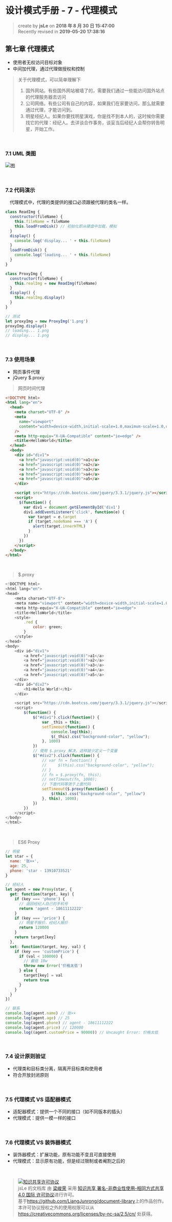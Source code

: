 # 设计模式手册 - 7 - 代理模式

> create by **jsLe** on **2018 年 8 月 30 日 15:47:00**  
> Recently revised in **2019-05-20 17:38:16**

## 第七章 代理模式

- 使用者无权访问目标对象
- 中间加代理，通过代理做授权和控制

> 关于代理模式，可以简单理解下
>
> 1. 国外网站。有些国外网站被墙了的，需要我们通过一些能访问国外站点的代理服务器去访问
> 2. 公司网络。有些公司有自己的内容，如果我们在家要访问，那么就需要通过代理，才能访问到。
> 3. 明星经纪人。如果你要找明星演戏，你是找不到本人的，这时候你需要找它的代理：经纪人。去详谈合作事务，谈妥当后经纪人会帮你转告明星，开始工作。

<br>

### 7.1 UML 类图

![图](../../public-repertory/img/js-design-pattern-chapter7-1.png)

<br>

### 7.2 代码演示

&emsp;代理模式中，代理的类提供的接口必须跟被代理的类名一样。

```js
class ReadImg {
  constructor(fileName) {
    this.fileName = fileName
    this.loadFromDisk() // 初始化即从硬盘中加载，模拟
  }
  display() {
    console.log('display... ' + this.fileName)
  }
  loadFromDisk() {
    console.log('loading... ' + this.fileName)
  }
}

class ProxyImg {
  constructor(fileName) {
    this.realImg = new ReadImg(fileName)
  }
  display() {
    this.realImg.display()
  }
}

// 测试
let proxyImg = new ProxyImg('1.png')
proxyImg.display()
// loading... 1.png
// display... 1.png
```

<br>

### 7.3 使用场景

- 网页事件代理
- jQuery \$.proxy

> 网页时间代理

```html
<!DOCTYPE html>
<html lang="en">
  <head>
    <meta charset="UTF-8" />
    <meta
      name="viewport"
      content="width=device-width,initial-scale=1.0,maximum-scale=1.0,user-scalable=no"
    />
    <meta http-equiv="X-UA-Compatible" content="ie=edge" />
    <title>HelloWorld</title>
  </head>
  <body>
    <div id="div1">
      <a href="javascript:void(0)">a1</a>
      <a href="javascript:void(0)">a2</a>
      <a href="javascript:void(0)">a3</a>
      <a href="javascript:void(0)">a4</a>
      <a href="javascript:void(0)">a5</a>
    </div>

    <script src="https://cdn.bootcss.com/jquery/3.3.1/jquery.js"></script>
    <script>
      $(function() {
        var div1 = document.getElementById('div1')
        div1.addEventListener('click', function(e) {
          var target = e.target
          if (target.nodeName === 'A') {
            alert(target.innerHTML)
          }
        })
      })
    </script>
  </body>
</html>
```

<br>

> \$.proxy

```js
<!DOCTYPE html>
<html lang="en">
<head>
    <meta charset="UTF-8">
    <meta name="viewport" content="width=device-width,initial-scale=1.0,maximum-scale=1.0,user-scalable=no">
    <meta http-equiv="X-UA-Compatible" content="ie=edge">
    <title>HelloWorld</title>
    <style>
        .red {
            color: green;
        }
    </style>
</head>
<body>
    <div id="div1">
        <a href="javascript:void(0)">a1</a>
        <a href="javascript:void(0)">a2</a>
        <a href="javascript:void(0)">a3</a>
        <a href="javascript:void(0)">a4</a>
        <a href="javascript:void(0)">a5</a>
    </div>
    <div id="div2">
        <h1>Hello World!</h1>
    </div>

    <script src="https://cdn.bootcss.com/jquery/3.3.1/jquery.js"></script>
    <script>
        $(function() {
            $("#div1").click(function() {
                var _this = this;
                setTimeout(function() {
                    console.log(this);
                    $(_this).css("background-color", "yellow");
                }, 1000)
            })
            // 使用 $.proxy 解决，这样就少定义一个变量
            $("#div2").click(function() {
                // var fn = function() {
                //     $(this).css("background-color", "yellow");
                // }
                // fn = $.proxy(fn, this);
                // setTimeout(fn, 1000);
                // 下面代码等效于上面代码
                setTimeout($.proxy(function() {
                    $(this).css("background-color", "yellow")
                }, this), 1000);
            })
        })
    </script>
</body>
</html>
```

<br>

> ES6 Proxy

```js
// 明星
let star = {
  name: '张××',
  age: 25,
  phone: 'star - 13910733521'
}

// 经纪人
let agent = new Proxy(star, {
  get: function(target, key) {
    if (key === 'phone') {
      // 返回经纪人自己的手机号
      return 'agent - 18611112222'
    }
    if (key === 'price') {
      // 明星不报价，经纪人报价
      return 120000
    }
    return target[key]
  },
  set: function(target, key, val) {
    if (key === 'customPrice') {
      if (val < 100000) {
        // 最低 10w
        throw new Error('价格太低')
      } else {
        target[key] = val
        return true
      }
    }
  }
})

// 联系
console.log(agent.name) // 张××
console.log(agent.age) // 25
console.log(agent.phone) // agent - 18611112222
console.log(agent.price) // 120000
console.log((agent.customPrice = 90000)) // Uncaught Error: 价格太低
```

<br>

### 7.4 设计原则验证

- 代理类和目标类分离，隔离开目标类和使用者
- 符合开放封闭原则

<br>

### 7.5 代理模式 VS 适配器模式

- 适配器模式：提供一个不同的接口（如不同版本的插头）
- 代理模式：提供一模一样的接口

<br>

### 7.6 代理模式 VS 装饰器模式

- 装饰器模式：扩展功能，原有功能不变且可直接使用
- 代理模式：显示原有功能，但是经过限制或者阉割之后的

<br>

> <a rel="license" href="http://creativecommons.org/licenses/by-nc-sa/4.0/"><img alt="知识共享许可协议" style="border-width:0" src="https://i.creativecommons.org/l/by-nc-sa/4.0/88x31.png" /></a><br /><span xmlns:dct="http://purl.org/dc/terms/" property="dct:title">jsLe 的文档库</span> 由 <a xmlns:cc="http://creativecommons.org/ns#" href="https://github.com/LiangJunrong/document-library" property="cc:attributionName" rel="cc:attributionURL">梁峻荣</a> 采用 <a rel="license" href="http://creativecommons.org/licenses/by-nc-sa/4.0/">知识共享 署名-非商业性使用-相同方式共享 4.0 国际 许可协议</a>进行许可。<br />基于<a xmlns:dct="http://purl.org/dc/terms/" href="https://github.com/LiangJunrong/document-library" rel="dct:source">https://github.com/LiangJunrong/document-library</a>上的作品创作。<br />本许可协议授权之外的使用权限可以从 <a xmlns:cc="http://creativecommons.org/ns#" href="https://creativecommons.org/licenses/by-nc-sa/2.5/cn/" rel="cc:morePermissions">https://creativecommons.org/licenses/by-nc-sa/2.5/cn/</a> 处获得。
